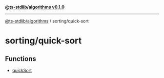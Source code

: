 [**@ts-stdlib/algorithms v0.1.0**](../../README.md)

***

[@ts-stdlib/algorithms](../../README.md) / sorting/quick-sort

# sorting/quick-sort

## Functions

- [quickSort](functions/quickSort.md)
